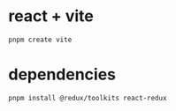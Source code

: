 # react + vite
```
pnpm create vite
```

# dependencies
```
pnpm install @redux/toolkits react-redux
```